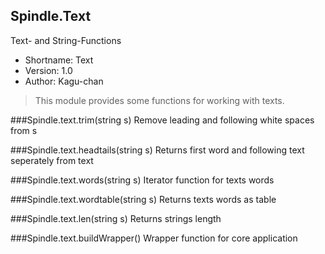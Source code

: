 Spindle.Text
------------
Text- and String-Functions

* Shortname: Text
* Version: 1.0
* Author: Kagu-chan

> This module provides some functions for working with texts.

###Spindle.text.trim(string s)
Remove leading and following white spaces from s

###Spindle.text.headtails(string s)
Returns first word and following text seperately from text

###Spindle.text.words(string s)
Iterator function for texts words

###Spindle.text.wordtable(string s)
Returns texts words as table

###Spindle.text.len(string s)
Returns strings length

###Spindle.text.buildWrapper()
Wrapper function for core application
